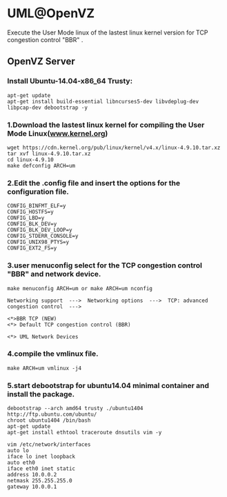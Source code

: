 UML@OpenVZ
===========

Execute the User Mode linux of the lastest linux kernel version for TCP congestion control "BBR" .

OpenVZ Server
------

### Install Ubuntu-14.04-x86_64 Trusty:

    apt-get update
    apt-get install build-essential libncurses5-dev libvdeplug-dev libpcap-dev debootstrap -y

### 1.Download the lastest linux kernel for compiling the User Mode Linux(www.kernel.org)

    wget https://cdn.kernel.org/pub/linux/kernel/v4.x/linux-4.9.10.tar.xz
    tar xvf linux-4.9.10.tar.xz
    cd linux-4.9.10
    make defconfig ARCH=um

### 2.Edit the .config file and insert the options for the configuration file.

    CONFIG_BINFMT_ELF=y
    CONFIG_HOSTFS=y
    CONFIG_LBD=y
    CONFIG_BLK_DEV=y
    CONFIG_BLK_DEV_LOOP=y
    CONFIG_STDERR_CONSOLE=y
    CONFIG_UNIX98_PTYS=y
    CONFIG_EXT2_FS=y

### 3.user menuconfig select for the TCP congestion control "BBR" and network device.
    
    make menuconfig ARCH=um or make ARCH=um nconfig

    Networking support  --->  Networking options  --->  TCP: advanced congestion control  --->
    
    <*>BBR TCP (NEW)
    <*> Default TCP congestion control (BBR) 
    
    <*> UML Network Devices

### 4.compile the vmlinux file.

    make ARCH=um vmlinux -j4

### 5.start debootstrap for ubuntu14.04 minimal container and install the package.
    
    debootstrap --arch amd64 trusty ./ubuntu1404 http://ftp.ubuntu.com/ubuntu/
    chroot ubuntu1404 /bin/bash
    apt-get update
    apt-get install ethtool traceroute dnsutils vim -y

    vim /etc/network/interfaces    
    auto lo
    iface lo inet loopback
    auto eth0
    iface eth0 inet static
    address 10.0.0.2
    netmask 255.255.255.0
    gateway 10.0.0.1
    
        
